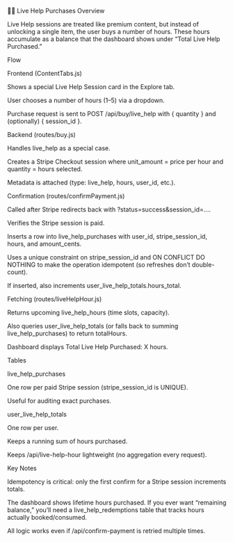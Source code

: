 🧑‍💻 Live Help Purchases
Overview

Live Help sessions are treated like premium content, but instead of unlocking a single item, the user buys a number of hours. These hours accumulate as a balance that the dashboard shows under “Total Live Help Purchased.”

Flow

Frontend (ContentTabs.js)

Shows a special Live Help Session card in the Explore tab.

User chooses a number of hours (1–5) via a dropdown.

Purchase request is sent to POST /api/buy/live_help with { quantity } and (optionally) { session_id }.

Backend (routes/buy.js)

Handles live_help as a special case.

Creates a Stripe Checkout session where unit_amount = price per hour and quantity = hours selected.

Metadata is attached (type: live_help, hours, user_id, etc.).

Confirmation (routes/confirmPayment.js)

Called after Stripe redirects back with ?status=success&session_id=....

Verifies the Stripe session is paid.

Inserts a row into live_help_purchases with user_id, stripe_session_id, hours, and amount_cents.

Uses a unique constraint on stripe_session_id and ON CONFLICT DO NOTHING to make the operation idempotent (so refreshes don’t double-count).

If inserted, also increments user_live_help_totals.hours_total.

Fetching (routes/liveHelpHour.js)

Returns upcoming live_help_hours (time slots, capacity).

Also queries user_live_help_totals (or falls back to summing live_help_purchases) to return totalHours.

Dashboard displays Total Live Help Purchased: X hours.

Tables

live_help_purchases

One row per paid Stripe session (stripe_session_id is UNIQUE).

Useful for auditing exact purchases.

user_live_help_totals

One row per user.

Keeps a running sum of hours purchased.

Keeps /api/live-help-hour lightweight (no aggregation every request).

Key Notes

Idempotency is critical: only the first confirm for a Stripe session increments totals.

The dashboard shows lifetime hours purchased. If you ever want “remaining balance,” you’ll need a live_help_redemptions table that tracks hours actually booked/consumed.

All logic works even if /api/confirm-payment is retried multiple times.